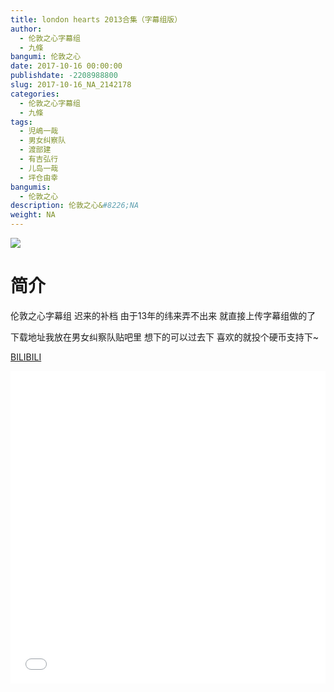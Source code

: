 ```yaml
---
title: london hearts 2013合集（字幕组版）
author: 
  - 伦敦之心字幕组
  - 九條
bangumi: 伦敦之心
date: 2017-10-16 00:00:00
publishdate: -2208988800
slug: 2017-10-16_NA_2142178
categories: 
  - 伦敦之心字幕组
  - 九條
tags: 
  - 児嶋一哉
  - 男女纠察队
  - 渡部建
  - 有吉弘行
  - 儿岛一哉
  - 坪仓由幸
bangumis: 
  - 伦敦之心
description: 伦敦之心&#8226;NA
weight: NA
---
```


![](https://i.imgur.com/AjsYvDI.jpg)

# 简介  
伦敦之心字幕组 迟来的补档 由于13年的纬来弄不出来 就直接上传字幕组做的了 


下载地址我放在男女纠察队贴吧里 想下的可以过去下 喜欢的就投个硬币支持下~ 

  [BILIBILI](https://www.bilibili.com/video/av2142178/)


  <iframe src="//www.bilibili.com/html/html5player.html?cid=3329031&aid=2142178" width="100%" height="500" frameborder="0" allowfullscreen="allowfullscreen"></iframe>
